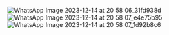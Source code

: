 ![WhatsApp Image 2023-12-14 at 20 58 06_31fd938d](https://github.com/herwat/Final-Mobile-D121211083/assets/126640902/45233423-adc3-4ee0-a7d1-6f7e82a4839d)
![WhatsApp Image 2023-12-14 at 20 58 07_e4e75b95](https://github.com/herwat/Final-Mobile-D121211083/assets/126640902/10002501-23a4-4a97-b055-0fb9032e00d4)   
![WhatsApp Image 2023-12-14 at 20 58 07_1d92b8c6](https://github.com/herwat/Final-Mobile-D121211083/assets/126640902/1067f078-bf28-409c-8a0a-73f7033e7d67)


